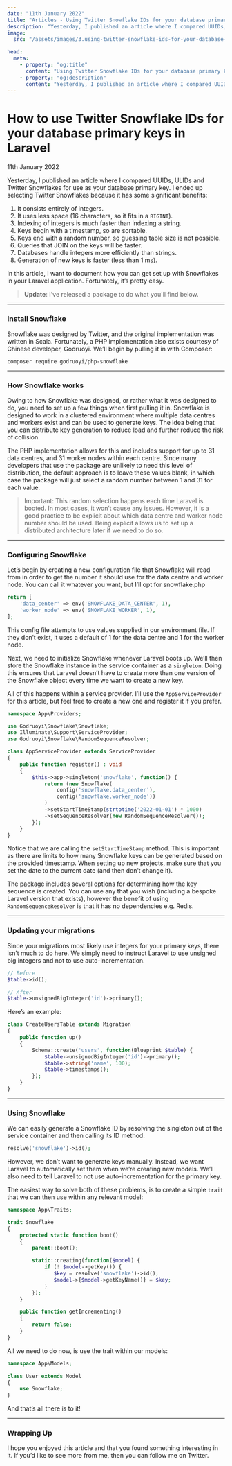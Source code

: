 ```yaml
---
date: "11th January 2022"
title: "Articles - Using Twitter Snowflake IDs for your database primary keys in Laravel"
description: "Yesterday, I published an article where I compared UUIDs, ULIDs and Twitter Snowflakes for use as your database primary key. I ended up selecting Snowflakes because it has some significant benefits."
image:
  src: "/assets/images/3.using-twitter-snowflake-ids-for-your-database-primary-keys-in-laravel.jpg"

head:
  meta:
    - property: "og:title"
      content: "Using Twitter Snowflake IDs for your database primary keys in Laravel"
    - property: "og:description"
      content: "Yesterday, I published an article where I compared UUIDs, ULIDs and Twitter Snowflakes for use as your database primary key. I ended up selecting Snowflakes because it has some significant benefits."
---
```


# How to use Twitter Snowflake IDs for your database primary keys in Laravel
<span class="meta">11th January 2022</span>

Yesterday, I published an article where I compared UUIDs, ULIDs and Twitter Snowflakes for use as your database primary key. I ended up selecting Twitter Snowflakes because it has some significant benefits:

1. It consists entirely of integers.
2. It uses less space (16 characters, so it fits in a `BIGINT`).
3. Indexing of integers is much faster than indexing a string.
4. Keys begin with a timestamp, so are sortable.
5. Keys end with a random number, so guessing table size is not possible.
6. Queries that JOIN on the keys will be faster.
7. Databases handle integers more efficiently than strings.
8. Generation of new keys is faster (less than 1 ms).

In this article, I want to document how you can get set up with Snowflakes in your Laravel application. Fortunately, it’s pretty easy.

> **Update**: I've released a package to do what you'll find below.

---

### Install Snowflake

Snowflake was designed by Twitter, and the original implementation was written in Scala. Fortunately, a PHP implementation also exists courtesy of Chinese developer, Godruoyi. We’ll begin by pulling it in with Composer:

```shell
composer require godruoyi/php-snowflake
```

---

### How Snowflake works

Owing to how Snowflake was designed, or rather what it was designed to do, you need to set up a few things when first pulling it in. Snowflake is designed to work in a clustered environment where multiple data centres and workers exist and can be used to generate keys. The idea being that you can distribute key generation to reduce load and further reduce the risk of collision.

The PHP implementation allows for this and includes support for up to 31 data centres, and 31 worker nodes within each centre. Since many developers that use the package are unlikely to need this level of distribution, the default approach is to leave these values blank, in which case the package will just select a random number between 1 and 31 for each value.

> Important: This random selection happens each time Laravel is booted. In most cases, it won’t cause any issues. However, it is a good practice to be explicit about which data centre and worker node number should be used. Being explicit allows us to set up a distributed architecture later if we need to do so.

---

### Configuring Snowflake

Let’s begin by creating a new configuration file that Snowflake will read from in order to get the number it should use for the data centre and worker node. You can call it whatever you want, but I’ll opt for snowflake.php

```php
return [
    'data_center' => env('SNOWFLAKE_DATA_CENTER', 1),
    'worker_node' => env('SNOWFLAKE_WORKER', 1),
];
```

This config file attempts to use values supplied in our environment file. If they don’t exist, it uses a default of 1 for the data centre and 1 for the worker node.

Next, we need to initialize Snowflake whenever Laravel boots up. We’ll then store the Snowflake instance in the service container as a `singleton`. Doing this ensures that Laravel doesn’t have to create more than one version of the Snowflake object every time we want to create a new key.

All of this happens within a service provider. I’ll use the `AppServiceProvider` for this article, but feel free to create a new one and register it if you prefer.

```php
namespace App\Providers;

use Godruoyi\Snowflake\Snowflake;
use Illuminate\Support\ServiceProvider;
use Godruoyi\Snowflake\RandomSequenceResolver;

class AppServiceProvider extends ServiceProvider
{
    public function register() : void
    {
        $this->app->singleton('snowflake', function() {
            return (new Snowflake(
                config('snowflake.data_center'),
                config('snowflake.worker_node'))
            )
            ->setStartTimeStamp(strtotime('2022-01-01') * 1000)
            ->setSequenceResolver(new RandomSequenceResolver());
        });
    }
}
```

Notice that we are calling the `setStartTimeStamp` method. This is important as there are limits to how many Snowflake keys can be generated based on the provided timestamp. When setting up new projects, make sure that you set the date to the current date (and then don’t change it).

The package includes several options for determining how the key sequence is created. You can use any that you wish (including a bespoke Laravel version that exists), however the benefit of using `RandomSequenceResolver` is that it has no dependencies e.g. Redis.

---

### Updating your migrations

Since your migrations most likely use integers for your primary keys, there isn’t much to do here. We simply need to instruct Laravel to use unsigned big integers and not to use auto-incrementation.

```php
// Before
$table->id();

// After
$table->unsignedBigInteger('id')->primary();
```

Here’s an example:

```php
class CreateUsersTable extends Migration
{
    public function up()
    {
        Schema::create('users', function(Blueprint $table) {
            $table->unsignedBigInteger('id')->primary();
            $table->string('name', 100);
            $table->timestamps();
        });
    }
}
```

---

### Using Snowflake
We can easily generate a Snowflake ID by resolving the singleton out of the service container and then calling its ID method:

```php
resolve('snowflake')->id();
```

However, we don’t want to generate keys manually. Instead, we want Laravel to automatically set them when we’re creating new models. We’ll also need to tell Laravel to not use auto-incrementation for the primary key.

The easiest way to solve both of these problems, is to create a simple `trait` that we can then use within any relevant model:

```php
namespace App\Traits;

trait Snowflake
{
    protected static function boot()
    {
        parent::boot();

        static::creating(function($model) {
            if (! $model->getKey()) {
               $key = resolve('snowflake')->id();
               $model->{$model->getKeyName()} = $key;
            }
        });
    }

    public function getIncrementing()
    {
        return false;
    }
}
```

All we need to do now, is use the trait within our models:

```php
namespace App\Models;

class User extends Model
{
    use Snowflake;
}
```
And that’s all there is to it!

---

### Wrapping Up

I hope you enjoyed this article and that you found something interesting in it. If you’d like to see more from me, then you can follow me on Twitter.